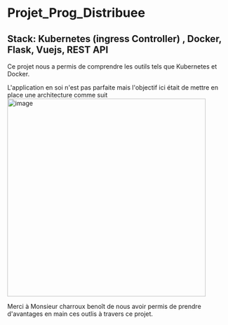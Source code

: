 # Projet_Prog_Distribuee

## Stack: Kubernetes (ingress Controller) , Docker, Flask, Vuejs, REST API 
Ce projet nous a permis de comprendre les outils tels que Kubernetes et Docker.

L'application en soi n'est pas parfaite mais l'objectif ici était de mettre en place une architecture comme suit
<img width="452" alt="image" src="https://github.com/Mouhamadou98/Projet_Prog_Distribuee/assets/59964227/dca8d759-5399-462b-9164-a56a4a3927af">

Merci à Monsieur charroux benoît de nous avoir permis de prendre d'avantages en main ces outlis à travers ce projet.
